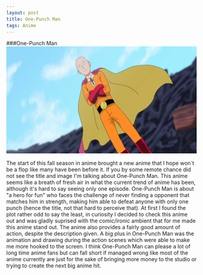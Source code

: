 ```yaml
---
layout: post
title: One-Punch Man
tags: Anime
---
```

###One-Punch Man
!["Hero for fun"](/assets/images/One-PunchMan.png)

The start of this fall season in anime brought a new anime that I hope won´t be a flop like many have been before it. If you by some remote chance did not see the title and image I'm talking about One-Punch Man.                      This anime seems like a breath of fresh air in what the current trend of anime has been, although it's hard to say seeing only one episode.
One-Punch Man is about "a hero for fun" who faces the challenge of never finding a opponent that matches him in strength, making him able to defeat anyone  with only one punch (hence the title, not that hard to perceive that).
At first I found the plot rather odd to say the least, in curiosity I decided to check this anime out and was gladly suprised with the comic/ironic ambient that for me made this anime stand out. The anime also provides a fairly good amount of action, despite the description given.
A big plus in One-Punch Man was the animation and drawing during the action scenes which were able to make me more hooked to the screen.
I think One-Punch Man can please a lot of long time anime fans but can fall short if managed wrong like most of the anime currently are just for the sake of bringing more money to the studio or trying to create the next big anime hit.
